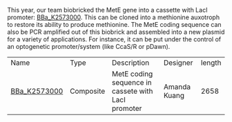 This year, our team biobricked the MetE gene into a cassette with LacI promoter:
[BBa_K2573000](http://parts.igem.org/Part:BBa_K2573000). This can be cloned into a methionine auxotroph to restore its ability to produce methionine. The MetE coding sequence can also be PCR amplified out of this biobrick and assembled into a new plasmid for a variety of applications. For instance, it can be put under the control of an optogenetic promoter/system (like CcaS/R or pDawn). 

<table>
<tr>
  <td> Name <td> Type <td> Description <td> Designer <td> length 
  <tr> 
    <td> <a href="http://parts.igem.org/Part:BBa_K2573000" > BBa_K2573000 </a> <td> Composite <td> MetE coding sequence in cassete with LacI promoter <td> Amanda Kuang  <td> 2658 
    


